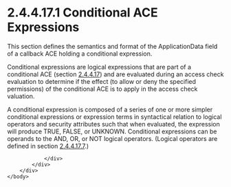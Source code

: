 <html dir="LTR" xmlns:mshelp="http://msdn.microsoft.com/mshelp" xmlns:ddue="http://ddue.schemas.microsoft.com/authoring/2003/5" xmlns:xlink="http://www.w3.org/1999/xlink" xmlns:tool="http://www.microsoft.com/tooltip">
    <head>
        <meta http-equiv="Content-Type" content="text/html; CHARSET=utf-8"></meta>
        <meta name="save" content="history"></meta>
        <title>2.4.4.17.1 Conditional ACE Expressions</title>
        <xml>
            <mshelp:toctitle title="2.4.4.17.1 Conditional ACE Expressions"></mshelp:toctitle>
            <mshelp:rltitle title="[MS-DTYP]: Conditional ACE Expressions"></mshelp:rltitle>
            <mshelp:keyword index="A" term="fedb7cc4-180b-4e0b-9b95-fba8a6c8402b"></mshelp:keyword>
            <mshelp:attr name="DCSext.ContentType" value="open specification"></mshelp:attr>
            <mshelp:attr name="AssetID" value="fedb7cc4-180b-4e0b-9b95-fba8a6c8402b"></mshelp:attr>
            <mshelp:attr name="TopicType" value="kbRef"></mshelp:attr>
            <mshelp:attr name="DCSext.Title" value="[MS-DTYP]: Conditional ACE Expressions" />
        </xml>
    </head>
    <body>
        <div id="header">
            <h1 class="heading">2.4.4.17.1 Conditional ACE Expressions</h1>
        </div>
        <div id="mainSection">
            <div id="mainBody">
                <div id="allHistory" class="saveHistory"></div>
                <div id="sectionSection0" class="section" name="collapseableSection">
                    

<p>This section defines the semantics and format of the
ApplicationData field of a callback ACE holding a conditional expression.</p>

<p>Conditional expressions are logical expressions that are
part of a conditional ACE (section <a href="10dc22eb-788d-4343-b556-0b6969fe58ca.md">2.4.4.17</a>) and are
evaluated during an access check evaluation to determine if the effect (to
allow or deny the specified permissions) of the conditional ACE is to apply in
the access check valuation.</p>

<p>A conditional expression is composed of a series of one or
more simpler conditional expressions or expression terms in syntactical
relation to logical operators and security attributes such that when evaluated,
the expression will produce TRUE, FALSE, or UNKNOWN. Conditional expressions
can be operands to the AND, OR, or NOT logical operators. (Logical operators
are defined in section <a href="6e92a8b3-60d8-4cc0-8441-dd6ba6e59e63.md">2.4.4.17.7</a>.)</p>


                </div>
            </div>
        </div>
    </body>
</html>